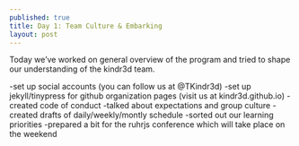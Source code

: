 ```yaml
---
published: true
title: Day 1: Team Culture & Embarking
layout: post
---
```

Today we’ve worked on general overview of the program and tried to shape our understanding of the kindr3d team.

-set up social accounts (you can follow us at @TKindr3d)
-set up jekyll/tinypress for github organization pages (visit us at kindr3d.github.io)
-created code of conduct
-talked about expectations and group culture
-created drafts of daily/weekly/montly schedule
-sorted out our learning priorities 
-prepared a bit for the ruhrjs conference which will take place on the weekend